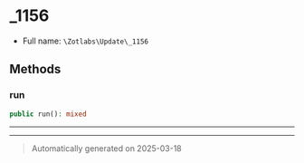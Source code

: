 
# _1156





* Full name: `\Zotlabs\Update\_1156`




## Methods


### run



```php
public run(): mixed
```












***


***
> Automatically generated on 2025-03-18
